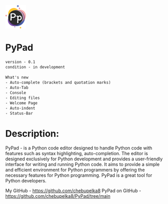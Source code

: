 ![Alt text](/source/gui/icons/main_icon_1.png)


# PyPad
    version - 0.1 
    condition - in development

    What's new
    - Auto-complete (brackets and quotation marks)
    - Auto-Tab
    - Console
    - Editing files
    - Welcome Page
    - Auto-indent
    - Status-Bar

# Description:
PyPad - is a Python code editor designed to handle Python code with features such as syntax highlighting, auto-completion. The editor is designed exclusively for Python development and provides a user-friendly interface for writing and running Python code. It aims to provide a simple and efficient environment for Python programmers by offering the necessary features for Python programming. PyPad is a great tool for Python developers.


My GitHub - https://github.com/chebupelka8
PyPad on GitHub - https://github.com/chebupelka8/PyPad/tree/main
